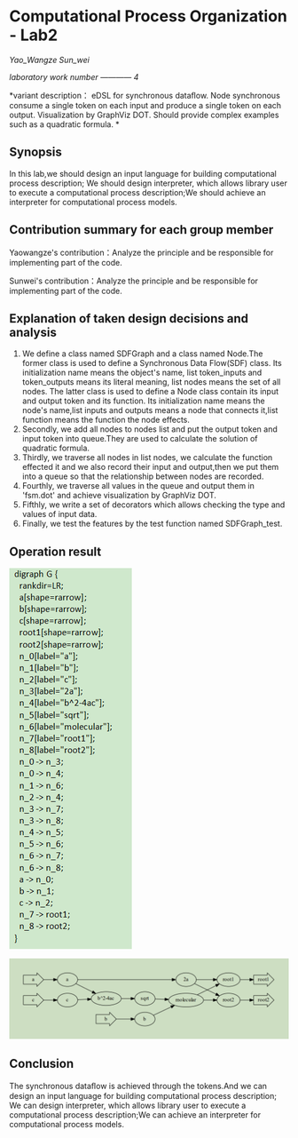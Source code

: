 # Computational Process Organization - Lab2
*Yao_Wangze  Sun_wei*

*laboratory work number ———— 4*

*variant description： eDSL for synchronous dataﬂow. 
						Node synchronous consume a single token on each input and produce a single token on each output. 
						Visualization by GraphViz DOT. 
						Should provide complex examples such as a quadratic formula. *

## Synopsis ##
In this lab,we should design an input language for building computational process description; We should design interpreter, which allows library user to execute a computational process description;We should achieve an interpreter for computational process models.

## Contribution summary for each group member ##

Yaowangze's contribution：Analyze the principle and be responsible for implementing part of the code.

Sunwei's contribution：Analyze the principle and be responsible for implementing part of the code.

## Explanation of taken design decisions and analysis ##
1. We define a class named SDFGraph and a class named Node.The former class is used to define a Synchronous Data Flow(SDF) class.
	Its initialization name means the object's name, list token_inputs and token_outputs means its literal meaning, list nodes means the set of all nodes.
	The latter class is used to define a Node class contain its input and output token and its function.
	Its initialization name means the node's name,list inputs and outputs means a node that connects it,list function means the function the node effects.
2. Secondly, we add all nodes to nodes list and  put the output token and input token into queue.They are used to calculate the solution of quadratic formula.
3. Thirdly, we traverse all nodes in list nodes, we calculate the function effected it and we also record their input and output,then we put them into a queue so that the relationship between nodes are recorded.
4. Fourthly, we traverse all values in the queue and output them in 'fsm.dot' and achieve visualization by GraphViz DOT.
5. Fifthly, we write a set of decorators which allows checking the type and values of input data.
6. Finally, we test the features by the test function named SDFGraph_test.

## Operation result ##
![Alt text](/fig/fsm.png)

![Alt text](/fig/visualization.png)
## Conclusion ##
The synchronous dataﬂow is achieved through the tokens.And we can design an input language for building computational process description; We can design interpreter, which allows library user to execute a computational process description;We can achieve an interpreter for computational process models. 
